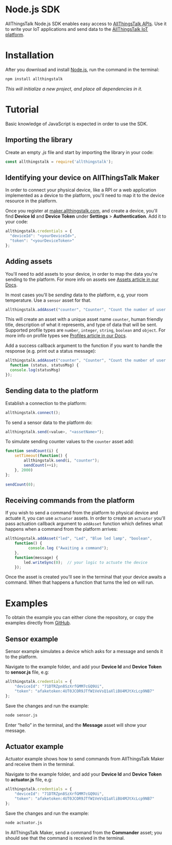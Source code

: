 # Node.js SDK

AllThingsTalk Node.js SDK enables easy access to [AllThingsTalk APIs](http://api.allthingstalk.io/swagger/ui/index). Use it to write your IoT applications and send data to the [AllThingsTalk IoT platform](http://maker.allthingstalk.com).

# Installation

After you download and install [Node.js](https://nodejs.org/en/download/), run the command in the terminal:

```bash
npm install allthingstalk
```

*This will initialize a new project, and place all dependencies in it.*

# Tutorial

Basic knowledge of JavaScript is expected in order to use the SDK.

## Importing the library

Create an empty *.js* file and start by importing the library in your code:

```js
const allthingstalk = require('allthingstalk');
```

## Identifying your device on AllThingsTalk Maker

In order to connect your physical device, like a RPI or a web application implemented as a device to the platform, you'll need to map it to the device resource in the platform.

Once you register at [maker.allthingstalk.com](#), and create a device, you'll find **Device Id** and **Device Token** under **Settings** > **Authentication**. Add it to your code:

```js
allthingstalk.credentials = {
  "deviceId": "<yourDeviceId>",
  "token": "<yourDeviceToken>"
};
```

## Adding assets

You'll need to add assets to your device, in order to map the data you're sending to the platform. For more info on assets see [Assets article in our Docs](http://docs.allthingstalk.com/cloud/concepts/assets/).

In most cases you'll be *sending* data to the platform, e.g, your room temperature. Use a `sensor` asset for that.

```js
allthingstalk.addAsset("counter", "Counter", "Count the number of user's visits", "integer")
```

This will create an asset with a unique asset name `counter`, human friendly title, description of what it represents, and type of data that will be sent. Supported profile types are `number`, `integer`, `string`, `boolean` and `object`. For more info on profile types see [Profiles article in our Docs](http://docs.allthingstalk.com/cloud/concepts/assets/profiles/).

Add a success callback argument to the function if you want to handle the response (e.g. print out a status message):

```js
allthingstalk.addAsset("counter", "Counter", "Count the number of user's visits", "integer",
  function (status, statusMsg) {
  console.log(statusMsg)
});
```

## Sending data to the platform

Establish a connection to the platform:

```js
allthingstalk.connect();
```

To send a sensor data to the platform do:

```js
allthingstalk.send(<value>, "<assetName>");
```

To simulate sending counter values to the `counter` asset add:

```js
function sendCount(i) {
    setTimeout(function() {
        allthingstalk.send(i, "counter");
        sendCount(++i);
    }, 2000)
};
    
sendCount(0);
```

## Receiving commands from the platform

If you wish to send a command from the platform to physical device and actuate it, you can use `actuator` assets. In order to create an `actuator` you'll pass actuation callback argument to `addAsset` function which defines what happens when a command from the platform arrives:

```js
allthingstalk.addAsset("led", "Led", "Blue led lamp", "boolean", 
    function() {
          console.log ("Awaiting a command");
    },
    function(message) {
        led.writeSync(0);  // your logic to actuate the device
    });
```

Once the asset is created you'll see in the terminal that your device awaits a command. When that happens a function that turns the led on will run.

# Examples

To obtain the example you can either clone the repository, or copy the examples directly from [GitHub](https://github.com/allthingstalk/nodejs-client/tree/master/examples).

## Sensor example

Sensor example simulates a device which asks for a message and sends it to the platform.

Navigate to the example folder, and add your **Device Id** and **Device Token** to **sensor.js** file, e.g:

```js
allthingstalk.credentials = {
    "deviceId": "71DTRZpn8SzXrfGMM7cGQ9Ui",
    "token": "afaketoken:4UT0JCOR9JTfW1VeVsQ1aXliBU4MJtXcLcp9NB7"
};
```

Save the changes and run the example:

```bash
node sensor.js
```

Enter “hello” in the terminal, and the **Message** asset will show your message.

## Actuator example

Actuator example shows how to send commands from AllThingsTalk Maker and receive them in the terminal.

Navigate to the example folder, and add your **Device Id** and **Device Token** to **actuator.js** file, e.g:

```js
allthingstalk.credentials = {
    "deviceId": "71DTRZpn8SzXrfGMM7cGQ9Ui",
    "token": "afaketoken:4UT0JCOR9JTfW1VeVsQ1aXliBU4MJtXcLcp9NB7"
};
```

Save the changes and run the example:

```bash
node actuator.js
```

In AllThingsTalk Maker, send a command from the **Commander** asset; you should see that the command is received in the terminal.
